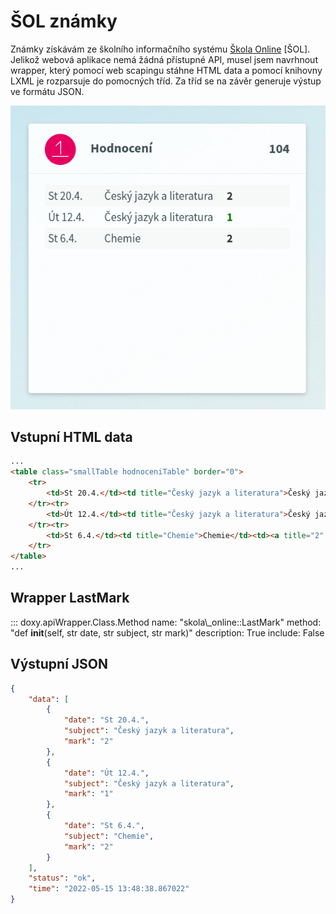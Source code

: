 # ŠOL známky

Známky získávám ze školního informačního systému [Škola Online](https://www.skolaonline.cz/) [ŠOL]. 
Jelikož webová aplikace nemá žádná přístupné API, musel jsem navrhnout wrapper, který pomocí web scapingu stáhne HTML data a&nbsp;pomocí knihovny LXML je rozparsuje do pomocných tříd. Za tříd se na závěr generuje výstup ve formátu JSON.

![](../media/aplikace/sol-znamky-big.png)


## Vstupní HTML data

```html
...
<table class="smallTable hodnoceniTable" border="0">
	<tr>
		<td>St 20.4.</td><td title="Český jazyk a literatura">Český jazyk a literatura</td><td><a title="2" onclick="window.open(&#39;../Hodnoceni/KHO010_HodnVypisDetail.aspx?UdalostID=C35507599&amp;OsobaID=C3023618&#39;, &#39;detail&#39;, &#39;width=430, height=400, resizable, scrollbars&#39;)"><strong>2</strong></a></td>
	</tr><tr>
		<td>Út 12.4.</td><td title="Český jazyk a literatura">Český jazyk a literatura</td><td><a title="1" onclick="window.open(&#39;../Hodnoceni/KHO010_HodnVypisDetail.aspx?UdalostID=C35492215&amp;OsobaID=C3023618&#39;, &#39;detail&#39;, &#39;width=430, height=400, resizable, scrollbars&#39;)"><span class=' znamka_dobra'><strong>1</strong></span></a></td>
	</tr><tr>
		<td>St 6.4.</td><td title="Chemie">Chemie</td><td><a title="2" onclick="window.open(&#39;../Hodnoceni/KHO010_HodnVypisDetail.aspx?UdalostID=C35397815&amp;OsobaID=C3023618&#39;, &#39;detail&#39;, &#39;width=430, height=400, resizable, scrollbars&#39;)"><strong>2</strong></a></td>
	</tr>
</table>
...
```

## Wrapper LastMark

::: doxy.apiWrapper.Class.Method
    name: "skola\\_online::LastMark"
    method: "def __init__(self, str date, str subject, str mark)"
    description: True
    include: False

## Výstupní JSON

```json
{
    "data": [
		{
			"date": "St 20.4.",
			"subject": "Český jazyk a literatura",
			"mark": "2"
		},
		{
			"date": "Út 12.4.",
			"subject": "Český jazyk a literatura",
			"mark": "1"
		},
		{
			"date": "St 6.4.",
			"subject": "Chemie",
			"mark": "2"
		}
	],
    "status": "ok",
    "time": "2022-05-15 13:48:38.867022"
}
```